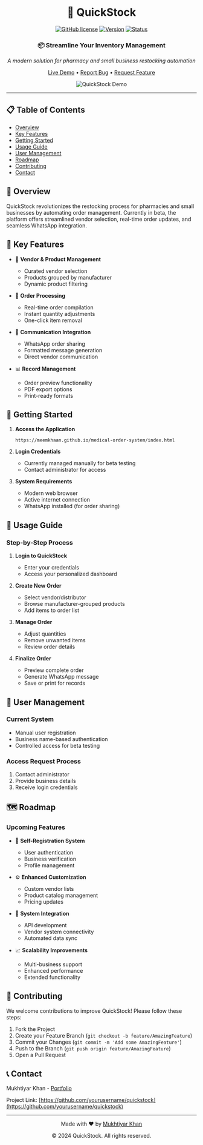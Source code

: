 <div align="center">
  
# 🚀 QuickStock

[![GitHub license](https://img.shields.io/badge/license-MIT-blue.svg)](https://github.com/yourusername/quickstock/blob/main/LICENSE)
[![Version](https://img.shields.io/badge/version-1.0.0-brightgreen.svg)](https://github.com/yourusername/quickstock)
[![Status](https://img.shields.io/badge/status-beta-orange.svg)](https://github.com/yourusername/quickstock)

### 📦 Streamline Your Inventory Management
*A modern solution for pharmacy and small business restocking automation*

[Live Demo](https://meemkhaan.github.io/medical-order-system/index.html) • [Report Bug](https://github.com/yourusername/quickstock/issues) • [Request Feature](https://github.com/yourusername/quickstock/issues)

![QuickStock Demo](path-to-your-demo-image.gif)

</div>

---

## 📋 Table of Contents
- [Overview](#-overview)
- [Key Features](#-key-features)
- [Getting Started](#-getting-started)
- [Usage Guide](#-usage-guide)
- [User Management](#-user-management)
- [Roadmap](#-roadmap)
- [Contributing](#-contributing)
- [Contact](#-contact)

## 🌟 Overview

QuickStock revolutionizes the restocking process for pharmacies and small businesses by automating order management. Currently in beta, the platform offers streamlined vendor selection, real-time order updates, and seamless WhatsApp integration.

## 🎯 Key Features

- 🏢 **Vendor & Product Management**
  - Curated vendor selection
  - Products grouped by manufacturer
  - Dynamic product filtering

- 📝 **Order Processing**
  - Real-time order compilation
  - Instant quantity adjustments
  - One-click item removal

- 📱 **Communication Integration**
  - WhatsApp order sharing
  - Formatted message generation
  - Direct vendor communication

- 📊 **Record Management**
  - Order preview functionality
  - PDF export options
  - Print-ready formats

## 🚀 Getting Started

1. **Access the Application**
   ```
   https://meemkhaan.github.io/medical-order-system/index.html
   ```

2. **Login Credentials**
   - Currently managed manually for beta testing
   - Contact administrator for access

3. **System Requirements**
   - Modern web browser
   - Active internet connection
   - WhatsApp installed (for order sharing)

## 📖 Usage Guide

### Step-by-Step Process

1. **Login to QuickStock**
   - Enter your credentials
   - Access your personalized dashboard

2. **Create New Order**
   - Select vendor/distributor
   - Browse manufacturer-grouped products
   - Add items to order list

3. **Manage Order**
   - Adjust quantities
   - Remove unwanted items
   - Review order details

4. **Finalize Order**
   - Preview complete order
   - Generate WhatsApp message
   - Save or print for records

## 👥 User Management

### Current System
- Manual user registration
- Business name-based authentication
- Controlled access for beta testing

### Access Request Process
1. Contact administrator
2. Provide business details
3. Receive login credentials

## 🗺 Roadmap

### Upcoming Features

- 🔐 **Self-Registration System**
  - User authentication
  - Business verification
  - Profile management

- ⚙️ **Enhanced Customization**
  - Custom vendor lists
  - Product catalog management
  - Pricing updates

- 🔄 **System Integration**
  - API development
  - Vendor system connectivity
  - Automated data sync

- 📈 **Scalability Improvements**
  - Multi-business support
  - Enhanced performance
  - Extended functionality

## 🤝 Contributing

We welcome contributions to improve QuickStock! Please follow these steps:

1. Fork the Project
2. Create your Feature Branch (`git checkout -b feature/AmazingFeature`)
3. Commit your Changes (`git commit -m 'Add some AmazingFeature'`)
4. Push to the Branch (`git push origin feature/AmazingFeature`)
5. Open a Pull Request

## 📞 Contact

Mukhtiyar Khan - [Portfolio](https://meemkhan.portfoliobox.net/)

Project Link: [https://github.com/yourusername/quickstock](https://github.com/yourusername/quickstock)

---

<div align="center">

Made with ❤️ by [Mukhtiyar Khan](https://meemkhan.portfoliobox.net/)

© 2024 QuickStock. All rights reserved.

</div>
